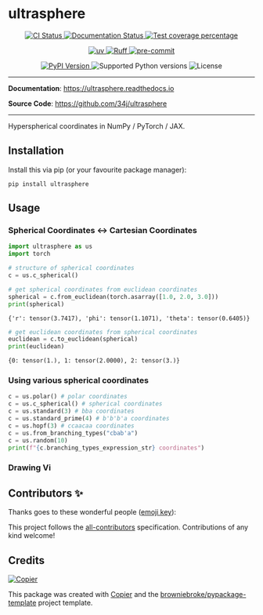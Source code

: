 # ultrasphere

<p align="center">
  <a href="https://github.com/34j/ultrasphere/actions/workflows/ci.yml?query=branch%3Amain">
    <img src="https://img.shields.io/github/actions/workflow/status/34j/ultrasphere/ci.yml?branch=main&label=CI&logo=github&style=flat-square" alt="CI Status" >
  </a>
  <a href="https://ultrasphere.readthedocs.io">
    <img src="https://img.shields.io/readthedocs/ultrasphere.svg?logo=read-the-docs&logoColor=fff&style=flat-square" alt="Documentation Status">
  </a>
  <a href="https://codecov.io/gh/34j/ultrasphere">
    <img src="https://img.shields.io/codecov/c/github/34j/ultrasphere.svg?logo=codecov&logoColor=fff&style=flat-square" alt="Test coverage percentage">
  </a>
</p>
<p align="center">
  <a href="https://github.com/astral-sh/uv">
    <img src="https://img.shields.io/endpoint?url=https://raw.githubusercontent.com/astral-sh/uv/main/assets/badge/v0.json" alt="uv">
  </a>
  <a href="https://github.com/astral-sh/ruff">
    <img src="https://img.shields.io/endpoint?url=https://raw.githubusercontent.com/astral-sh/ruff/main/assets/badge/v2.json" alt="Ruff">
  </a>
  <a href="https://github.com/pre-commit/pre-commit">
    <img src="https://img.shields.io/badge/pre--commit-enabled-brightgreen?logo=pre-commit&logoColor=white&style=flat-square" alt="pre-commit">
  </a>
</p>
<p align="center">
  <a href="https://pypi.org/project/ultrasphere/">
    <img src="https://img.shields.io/pypi/v/ultrasphere.svg?logo=python&logoColor=fff&style=flat-square" alt="PyPI Version">
  </a>
  <img src="https://img.shields.io/pypi/pyversions/ultrasphere.svg?style=flat-square&logo=python&amp;logoColor=fff" alt="Supported Python versions">
  <img src="https://img.shields.io/pypi/l/ultrasphere.svg?style=flat-square" alt="License">
</p>

---

**Documentation**: <a href="https://ultrasphere.readthedocs.io" target="_blank">https://ultrasphere.readthedocs.io </a>

**Source Code**: <a href="https://github.com/34j/ultrasphere" target="_blank">https://github.com/34j/ultrasphere </a>

---

Hyperspherical coordinates in NumPy / PyTorch / JAX.

## Installation

Install this via pip (or your favourite package manager):

```shell
pip install ultrasphere
```

## Usage

### Spherical Coordinates ↔ Cartesian Coordinates

```python
import ultrasphere as us
import torch

# structure of spherical coordinates
c = us.c_spherical()
```

```python
# get spherical coordinates from euclidean coordinates
spherical = c.from_euclidean(torch.asarray([1.0, 2.0, 3.0]))
print(spherical)
```

```text
{'r': tensor(3.7417), 'phi': tensor(1.1071), 'theta': tensor(0.6405)}
```

```python
# get euclidean coordinates from spherical coordinates
euclidean = c.to_euclidean(spherical)
print(euclidean)
```

```text
{0: tensor(1.), 1: tensor(2.0000), 2: tensor(3.)}
```

### Using various spherical coordinates

```python
c = us.polar() # polar coordinates
c = us.c_spherical() # spherical coordinates
c = us.standard(3) # bba coordinates
c = us.standard_prime(4) # b'b'b'a coordinates
c = us.hopf(3) # ccaacaa coordinates
c = us.from_branching_types("cbab'a")
c = us.random(10)
print(f"{c.branching_types_expression_str} coordinates")
```

### Drawing Vi

## Contributors ✨

Thanks goes to these wonderful people ([emoji key](https://allcontributors.org/docs/en/emoji-key)):

<!-- prettier-ignore-start -->
<!-- ALL-CONTRIBUTORS-LIST:START - Do not remove or modify this section -->
<!-- markdownlint-disable -->
<!-- markdownlint-enable -->
<!-- ALL-CONTRIBUTORS-LIST:END -->
<!-- prettier-ignore-end -->

This project follows the [all-contributors](https://github.com/all-contributors/all-contributors) specification. Contributions of any kind welcome!

## Credits

[![Copier](https://img.shields.io/endpoint?url=https://raw.githubusercontent.com/copier-org/copier/master/img/badge/badge-grayscale-inverted-border-orange.json)](https://github.com/copier-org/copier)

This package was created with
[Copier](https://copier.readthedocs.io/) and the
[browniebroke/pypackage-template](https://github.com/browniebroke/pypackage-template)
project template.
